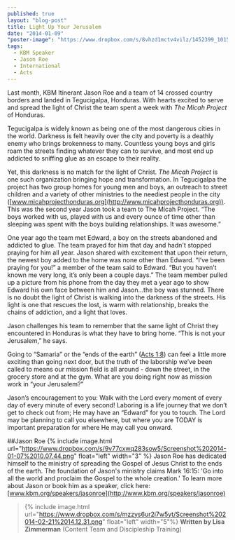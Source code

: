 ```yaml
---
published: true
layout: "blog-post"
title: Light Up Your Jerusalem
date: "2014-01-09"
"poster-image": "https://www.dropbox.com/s/8vhzd1mctv4vilz/1452399_10152005503323672_1034151975_n.jpg"
tags: 
  - KBM Speaker
  - Jason Roe
  - International
  - Acts
---
```


Last month, KBM Itinerant Jason Roe and a team of 14 crossed country borders and landed in Tegucigalpa, Honduras.  With hearts excited to serve and spread the light of Christ the team spent a week with *The Micah Project* of Honduras. 

Tegucigalpa is widely known as being one of the most dangerous cities in the world.  Darkness is felt heavily over the city and poverty is a deathly enemy who brings brokenness to many.  Countless young boys and girls roam the streets finding whatever they can to survive, and most end up addicted to sniffing glue as an escape to their reality.  

Yet, this darkness is no match for the light of Christ.  *The Micah Project* is one such organization bringing hope and transformation.  In Tegucigalpa the project has two group homes for young men and boys, an outreach to street children and a variety of other ministries to the neediest people in the city ([www.micahprojecthonduras.org](http://www.micahprojecthonduras.org)).  This was the second year Jason took a team to The Micah Project.  “The boys worked with us, played with us and every ounce of time other than sleeping was spent with the boys building relationships.  It was awesome.”

One year ago the team met Edward, a boy on the streets abandoned and addicted to glue.  The team prayed for him that day and hadn't stopped praying for him all year.  Jason shared with excitement that upon their return, the newest boy added to the home was none other than Edward.  “I’ve been praying for you!” a member of the team said to Edward.  “But you haven’t known me very long, it’s only been a couple days.”  The team member pulled up a picture from his phone from the day they met a year ago to show Edward his own face between him and Jason…the boy was stunned.  There is no doubt the light of Christ is walking into the darkness of the streets.  His light is one that rescues the lost, is warm with relationship, breaks the chains of addiction, and a light that loves.

Jason challenges his team to remember that the same light of Christ they encountered in Honduras is what they have to bring home.  “This is not your Jerusalem,” he says.

Going to “Samaria” or the “ends of the earth” ([Acts 1:8](http://www.biblegateway.com/passage/?search=Acts%201:1-10&version=NIV)) can feel a little more exciting than going next door, but the truth of the laborship we’ve been called to means our mission field is all around - down the street, in the grocery store and at the gym.  What are you doing right now as mission work in “your Jerusalem?”  

Jason’s encouragement to you: Walk with the Lord every moment of every day of every minute of every second!  Laboring is a life journey that we don’t get to check out from; He may have an “Edward” for you to touch.  The Lord may be planning to call you elsewhere, but where you are TODAY is important preparation for where He may call you onward.

##Jason Roe
{% include image.html url="https://www.dropbox.com/s/9v77cxwq283sow5/Screenshot%202014-01-07%2010.07.44.png" float="left" width="3" %} Jason Roe has dedicated himself to the ministry of spreading the Gospel of Jesus Christ to the ends of the earth. The foundation of Jason's ministry claims Mark 16:15: 'Go into all the world and proclaim the Gospel to the whole creation.'
To learn more about Jason or book him as a speaker, click here: [www.kbm.org/speakers/jasonroe](http://www.kbm.org/speakers/jasonroe)

>{% include image.html url="https://www.dropbox.com/s/mzzys6ur2i7w5yt/Screenshot%202014-02-21%2014.12.31.png" float="left" width="5"%} **Written by Lisa Zimmerman** (Content Team and Discipleship Training)